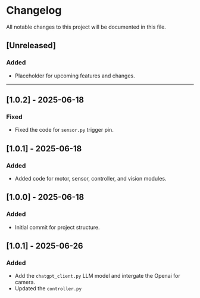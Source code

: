 # Changelog

All notable changes to this project will be documented in this file.

## [Unreleased]
### Added
- Placeholder for upcoming features and changes.

---

## [1.0.2] - 2025-06-18
### Fixed
- Fixed the code for `sensor.py` trigger pin.

## [1.0.1] - 2025-06-18
### Added
- Added code for motor, sensor, controller, and vision modules.

## [1.0.0] - 2025-06-18
### Added
- Initial commit for project structure.

## [1.0.1] - 2025-06-26
### Added
- Add the `chatgpt_client.py` LLM model and intergate the Openai for camera.
- Updated the `controller.py`